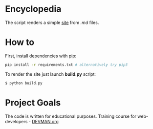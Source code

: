 # Encyclopedia

The script renders a simple [site](https://ivanpobeguts.github.io/19_site_generator/static/index.html) from _.md_ files.

# How to

First, install dependencies with pip:
```bash
pip install -r requirements.txt # alternatively try pip3
```

To render the site just launch **build.py** script:
```bash
$ python build.py
```

# Project Goals

The code is written for educational purposes. Training course for web-developers - [DEVMAN.org](https://devman.org)
